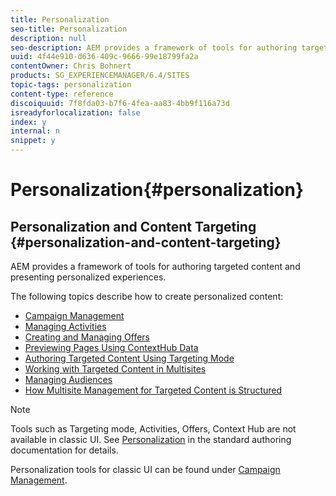 ```yaml
---
title: Personalization
seo-title: Personalization
description: null
seo-description: AEM provides a framework of tools for authoring targeted content and presenting personalized experiences.
uuid: 4f44e910-d636-409c-9666-99e18799fa2a
contentOwner: Chris Bohnert
products: SG_EXPERIENCEMANAGER/6.4/SITES
topic-tags: personalization
content-type: reference
discoiquuid: 7f8fda03-b7f6-4fea-aa83-4bb9f116a73d
isreadyforlocalization: false
index: y
internal: n
snippet: y
---
```


# Personalization{#personalization}

## Personalization and Content Targeting {#personalization-and-content-targeting}

AEM provides a framework of tools for authoring targeted content and presenting personalized experiences.

The following topics describe how to create personalized content:

* [Campaign Management](../../classic-ui-authoring/using/classic-personalization-campaigns.md)
* [Managing Activities](../../classic-ui-authoring/using/classic-personalization-activitylib.md)
* [Creating and Managing Offers](../../classic-ui-authoring/using/classic-personalization-offerlib.md)
* [Previewing Pages Using ContextHub Data](../../classic-ui-authoring/using/classic-personalization-ch-previewing.md)
* [Authoring Targeted Content Using Targeting Mode](../../classic-ui-authoring/using/classic-personalization-content-targeting-touch.md)
* [Working with Targeted Content in Multisites](../../classic-ui-authoring/using/classic-personalization-multisite-targeting.md)
* [Managing Audiences](../../classic-ui-authoring/using/classic-personalization-manage-audience.md)
* [How Multisite Management for Targeted Content is Structured](../../classic-ui-authoring/using/classic-personalization-technical-multisite.md)

>[!NOTE]
>
>Tools such as Targeting mode, Activities, Offers, Context Hub are not available in classic UI. See [Personalization](../../authoring/using/personalization.md) in the standard authoring documentation for details.
>
>Personalization tools for classic UI can be found under [Campaign Management](../../classic-ui-authoring/using/classic-personalization-campaigns.md).

